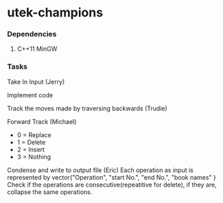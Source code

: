 # utek-champions

### Dependencies

1. C++11 MinGW

### Tasks

Take In Input (Jerry)

Implement code

Track the moves made by traversing backwards (Trudie)

Forward Track (Michael)

 - 0 = Replace
 - 1 = Delete
 - 2 = Insert
 - 3 = Nothing

Condense and write to output file (Eric)
Each operation as input is represented by vector{"Operation", "start No.", "end No.", "book names" }
Check if the operations are consecutive(repeatitive for delete), if they are, collapse the same operations. 
